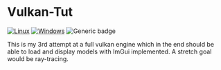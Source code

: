 # Vulkan-Tut
[![Linux](https://svgshare.com/i/Zhy.svg)](https://svgshare.com/i/Zhy.svg)
[![Windows](https://svgshare.com/i/ZhY.svg)](https://svgshare.com/i/ZhY.svg)
![Generic badge](https://api.codiga.io/project/30567/score/svg)
  
This is my 3rd attempt at a full vulkan engine which in the end should be able to load and display models with ImGui implemented.
A stretch goal would be ray-tracing.
